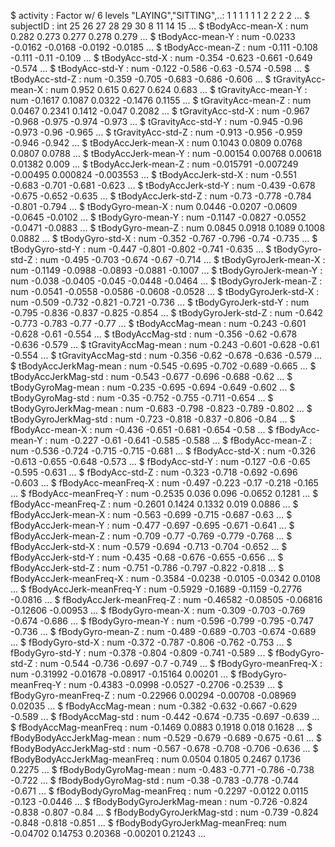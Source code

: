  $ activity                     : Factor w/ 6 levels "LAYING","SITTING",..: 1 1 1 1 1 1 2 2 2 2 ...
 $ subjectID                    : int  25 26 27 28 29 30 8 11 14 15 ...
 $ tBodyAcc-mean-X              : num  0.282 0.273 0.277 0.278 0.279 ...
 $ tBodyAcc-mean-Y              : num  -0.0233 -0.0162 -0.0168 -0.0192 -0.0185 ...
 $ tBodyAcc-mean-Z              : num  -0.111 -0.108 -0.111 -0.11 -0.109 ...
 $ tBodyAcc-std-X               : num  -0.354 -0.623 -0.661 -0.649 -0.574 ...
 $ tBodyAcc-std-Y               : num  -0.122 -0.586 -0.63 -0.574 -0.598 ...
 $ tBodyAcc-std-Z               : num  -0.359 -0.705 -0.683 -0.686 -0.606 ...
 $ tGravityAcc-mean-X           : num  0.952 0.615 0.627 0.624 0.683 ...
 $ tGravityAcc-mean-Y           : num  -0.1617 0.1087 0.0322 -0.1476 0.1155 ...
 $ tGravityAcc-mean-Z           : num  0.0467 0.2341 0.1412 -0.047 0.2082 ...
 $ tGravityAcc-std-X            : num  -0.967 -0.968 -0.975 -0.974 -0.973 ...
 $ tGravityAcc-std-Y            : num  -0.945 -0.96 -0.973 -0.96 -0.965 ...
 $ tGravityAcc-std-Z            : num  -0.913 -0.956 -0.959 -0.946 -0.942 ...
 $ tBodyAccJerk-mean-X          : num  0.1043 0.0809 0.0768 0.0807 0.0788 ...
 $ tBodyAccJerk-mean-Y          : num  -0.00154 0.00768 0.00618 0.01382 0.009 ...
 $ tBodyAccJerk-mean-Z          : num  -0.015791 -0.007249 -0.00495 0.000824 -0.003553 ...
 $ tBodyAccJerk-std-X           : num  -0.551 -0.683 -0.701 -0.681 -0.623 ...
 $ tBodyAccJerk-std-Y           : num  -0.439 -0.678 -0.675 -0.652 -0.635 ...
 $ tBodyAccJerk-std-Z           : num  -0.73 -0.778 -0.784 -0.801 -0.794 ...
 $ tBodyGyro-mean-X             : num  0.0446 -0.0207 -0.0609 -0.0645 -0.0102 ...
 $ tBodyGyro-mean-Y             : num  -0.1147 -0.0827 -0.0552 -0.0471 -0.0883 ...
 $ tBodyGyro-mean-Z             : num  0.0845 0.0918 0.1089 0.1008 0.0882 ...
 $ tBodyGyro-std-X              : num  -0.352 -0.767 -0.796 -0.74 -0.735 ...
 $ tBodyGyro-std-Y              : num  -0.447 -0.801 -0.802 -0.741 -0.635 ...
 $ tBodyGyro-std-Z              : num  -0.495 -0.703 -0.674 -0.67 -0.714 ...
 $ tBodyGyroJerk-mean-X         : num  -0.1149 -0.0988 -0.0893 -0.0881 -0.1007 ...
 $ tBodyGyroJerk-mean-Y         : num  -0.038 -0.0405 -0.045 -0.0448 -0.0464 ...
 $ tBodyGyroJerk-mean-Z         : num  -0.0541 -0.0558 -0.0586 -0.0608 -0.0528 ...
 $ tBodyGyroJerk-std-X          : num  -0.509 -0.732 -0.821 -0.721 -0.736 ...
 $ tBodyGyroJerk-std-Y          : num  -0.795 -0.836 -0.837 -0.825 -0.854 ...
 $ tBodyGyroJerk-std-Z          : num  -0.642 -0.773 -0.783 -0.77 -0.77 ...
 $ tBodyAccMag-mean             : num  -0.243 -0.601 -0.628 -0.61 -0.554 ...
 $ tBodyAccMag-std              : num  -0.356 -0.62 -0.678 -0.636 -0.579 ...
 $ tGravityAccMag-mean          : num  -0.243 -0.601 -0.628 -0.61 -0.554 ...
 $ tGravityAccMag-std           : num  -0.356 -0.62 -0.678 -0.636 -0.579 ...
 $ tBodyAccJerkMag-mean         : num  -0.545 -0.695 -0.702 -0.689 -0.665 ...
 $ tBodyAccJerkMag-std          : num  -0.543 -0.677 -0.696 -0.688 -0.62 ...
 $ tBodyGyroMag-mean            : num  -0.235 -0.695 -0.694 -0.649 -0.602 ...
 $ tBodyGyroMag-std             : num  -0.35 -0.752 -0.755 -0.711 -0.654 ...
 $ tBodyGyroJerkMag-mean        : num  -0.683 -0.798 -0.823 -0.789 -0.802 ...
 $ tBodyGyroJerkMag-std         : num  -0.723 -0.818 -0.837 -0.806 -0.84 ...
 $ fBodyAcc-mean-X              : num  -0.436 -0.651 -0.681 -0.654 -0.58 ...
 $ fBodyAcc-mean-Y              : num  -0.227 -0.61 -0.641 -0.585 -0.588 ...
 $ fBodyAcc-mean-Z              : num  -0.536 -0.724 -0.715 -0.715 -0.681 ...
 $ fBodyAcc-std-X               : num  -0.326 -0.613 -0.655 -0.648 -0.573 ...
 $ fBodyAcc-std-Y               : num  -0.127 -0.6 -0.65 -0.595 -0.631 ...
 $ fBodyAcc-std-Z               : num  -0.323 -0.718 -0.692 -0.696 -0.603 ...
 $ fBodyAcc-meanFreq-X          : num  -0.497 -0.223 -0.17 -0.218 -0.165 ...
 $ fBodyAcc-meanFreq-Y          : num  -0.2535 0.036 0.096 -0.0652 0.1281 ...
 $ fBodyAcc-meanFreq-Z          : num  -0.2601 0.1424 0.1332 0.019 0.0886 ...
 $ fBodyAccJerk-mean-X          : num  -0.563 -0.699 -0.715 -0.687 -0.63 ...
 $ fBodyAccJerk-mean-Y          : num  -0.477 -0.697 -0.695 -0.671 -0.641 ...
 $ fBodyAccJerk-mean-Z          : num  -0.709 -0.77 -0.769 -0.779 -0.768 ...
 $ fBodyAccJerk-std-X           : num  -0.579 -0.694 -0.713 -0.704 -0.652 ...
 $ fBodyAccJerk-std-Y           : num  -0.435 -0.68 -0.676 -0.655 -0.656 ...
 $ fBodyAccJerk-std-Z           : num  -0.751 -0.786 -0.797 -0.822 -0.818 ...
 $ fBodyAccJerk-meanFreq-X      : num  -0.3584 -0.0238 -0.0105 -0.0342 0.0108 ...
 $ fBodyAccJerk-meanFreq-Y      : num  -0.5929 -0.1689 -0.1159 -0.2776 -0.0816 ...
 $ fBodyAccJerk-meanFreq-Z      : num  -0.46582 -0.08505 -0.06816 -0.12606 -0.00953 ...
 $ fBodyGyro-mean-X             : num  -0.309 -0.703 -0.769 -0.674 -0.686 ...
 $ fBodyGyro-mean-Y             : num  -0.596 -0.799 -0.795 -0.747 -0.736 ...
 $ fBodyGyro-mean-Z             : num  -0.489 -0.689 -0.703 -0.674 -0.689 ...
 $ fBodyGyro-std-X              : num  -0.372 -0.787 -0.806 -0.762 -0.753 ...
 $ fBodyGyro-std-Y              : num  -0.378 -0.804 -0.809 -0.741 -0.589 ...
 $ fBodyGyro-std-Z              : num  -0.544 -0.736 -0.697 -0.7 -0.749 ...
 $ fBodyGyro-meanFreq-X         : num  -0.31992 -0.01678 -0.08917 -0.15164 0.00201 ...
 $ fBodyGyro-meanFreq-Y         : num  -0.4383 -0.0998 -0.0527 -0.2706 -0.2539 ...
 $ fBodyGyro-meanFreq-Z         : num  -0.22966 0.00294 -0.00708 -0.08969 0.02035 ...
 $ fBodyAccMag-mean             : num  -0.382 -0.632 -0.667 -0.629 -0.589 ...
 $ fBodyAccMag-std              : num  -0.442 -0.674 -0.735 -0.697 -0.639 ...
 $ fBodyAccMag-meanFreq         : num  -0.1469 0.0883 0.1918 0.018 0.1628 ...
 $ fBodyBodyAccJerkMag-mean     : num  -0.529 -0.679 -0.689 -0.675 -0.61 ...
 $ fBodyBodyAccJerkMag-std      : num  -0.567 -0.678 -0.708 -0.706 -0.636 ...
 $ fBodyBodyAccJerkMag-meanFreq : num  0.0504 0.1805 0.2467 0.1736 0.2275 ...
 $ fBodyBodyGyroMag-mean        : num  -0.483 -0.771 -0.786 -0.738 -0.722 ...
 $ fBodyBodyGyroMag-std         : num  -0.38 -0.783 -0.778 -0.744 -0.671 ...
 $ fBodyBodyGyroMag-meanFreq    : num  -0.2297 -0.0122 0.0115 -0.123 -0.0446 ...
 $ fBodyBodyGyroJerkMag-mean    : num  -0.726 -0.824 -0.838 -0.807 -0.84 ...
 $ fBodyBodyGyroJerkMag-std     : num  -0.739 -0.824 -0.848 -0.818 -0.851 ...
 $ fBodyBodyGyroJerkMag-meanFreq: num  -0.04702 0.14753 0.20368 -0.00201 0.21243 ...
